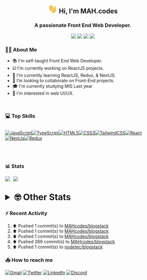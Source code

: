 <h2 align="center"><img src="./Hi.gif" width="30px" height="30px"> Hi, I'm MAH.codes</h2>

<h3 align="center">A passionate Front End Web Developer.</h3>

<div align="center">
  <a href="https://www.linux.org"><img src="https://img.shields.io/badge/OS-Linux-e06c75?style=for-the-badge&logoColor=7287fd&logo=linux&color=7287fd&labelColor=1E1E2E" /></a>
	<a href="https://archlinux.org"><img src="https://img.shields.io/badge/DISTRO-Arch-56b6c2?style=for-the-badge&logo=arch-linux&logoColor=7287fd&color=7287fd&labelColor=1E1E2E" /></a>
	<a href="https://dwm.suckless.org"><img src="https://img.shields.io/badge/WM-DWM-005577?style=for-the-badge&logo=dwm&color=7287fd&logoColor=7287fd&labelColor=1E1E2E" /></a>
	<a href="https://neovim.io"><img src="https://img.shields.io/badge/IDE-Neovim-98c379?style=for-the-badge&logo=neovim&color=7287fd&logoColor=7287fd&labelColor=1E1E2E" /></a>
</div>

### :man_technologist: About Me

- :books: I'm self-taught Front End Web Developer.
- :ballot_box_with_check: I'm currently working on ReactJS projects.
- :dart: I'm currently learning ReactJS, Redux, & NextJS.
- :eyes: I’m looking to collaborate on Front-End projects.
- :mortar_board: I'm currently studying MIS Last year
- :art: I'm interested in web UI/UX.

<br>

### :computer: Top Skills

<div style="display:flex;">

<a href="https://developer.mozilla.org/en-US/docs/Web/JavaScript" target="_blank" rel="noreferrer"><img
    src="https://raw.githubusercontent.com/danielcranney/readme-generator/main/public/icons/skills/javascript-colored.svg"
    width="36" height="36" alt="JavaScript" /></a><a href="https://www.typescriptlang.org/" target="_blank"
  rel="noreferrer"><img
    src="https://raw.githubusercontent.com/danielcranney/readme-generator/main/public/icons/skills/typescript-colored.svg"
    width="36" height="36" alt="TypeScript" /></a><a href="https://developer.mozilla.org/en-US/docs/Glossary/HTML5"
  target="_blank" rel="noreferrer"><img
    src="https://raw.githubusercontent.com/danielcranney/readme-generator/main/public/icons/skills/html5-colored.svg"
    width="36" height="36" alt="HTML5" /></a><a href="https://www.w3.org/TR/CSS/#css" target="_blank"
  rel="noreferrer"><img
    src="https://raw.githubusercontent.com/danielcranney/readme-generator/main/public/icons/skills/css3-colored.svg"
    width="36" height="36" alt="CSS3" /></a><a href="https://tailwindcss.com/" target="_blank" rel="noreferrer"><img
    src="https://raw.githubusercontent.com/danielcranney/readme-generator/main/public/icons/skills/tailwindcss-colored.svg"
    width="36" height="36" alt="TailwindCSS" /></a><a href="https://reactjs.org/" target="_blank" rel="noreferrer"><img
    src="https://raw.githubusercontent.com/danielcranney/readme-generator/main/public/icons/skills/react-colored.svg"
    width="36" height="36" alt="React" /></a><a href="https://nextjs.org/docs" target="_blank" rel="noreferrer"><img
    src="https://raw.githubusercontent.com/danielcranney/readme-generator/main/public/icons/skills/nextjs-colored.svg"
    width="36" height="36" alt="NextJs" /></a><a href="https://redux.js.org/" target="_blank" rel="noreferrer"><img
    src="https://raw.githubusercontent.com/danielcranney/readme-generator/main/public/icons/skills/redux-colored.svg"
    width="36" height="36" alt="Redux" /></a>

</div>

<br>
<br>

### :bar_chart: Stats

<img src="https://github-readme-stats.vercel.app/api?username=MAHcodes&show_icons=true&locale=en" width="49%" /><span style="display:inline-block;width:2%"></span><img src="https://github-readme-streak-stats.herokuapp.com/?user=MAHcodes&" width="49%" />

<br>

<details>
<summary style="font-size: 1.75rem; font-weight: bold;"><strong style="font-size: 1.75rem; font-weight: bold;"> 🤓 Other Stats </strong></summary>

<a href="https://www.github.com/mahcodes"><img src="https://komarev.com/ghpvc/?username=MAHcodes&style=for-the-badge" alt="MAHcodes github profile views" /></a>
<a href="https://wakatime.com/@44eeab2c-51f5-4574-a918-82e5b17d9c49"><img src="https://wakatime.com/badge/user/44eeab2c-51f5-4574-a918-82e5b17d9c49.svg?style=for-the-badge" alt="Total time coded since Jun 29 2022" /></a>

<!--START_SECTION:waka-->
![Lines of code](https://img.shields.io/badge/From%20Hello%20World%20I%27ve%20Written-843%20Thousand%20lines%20of%20code-blue)

**🐱 My GitHub Data** 

> 🏆 436 Contributions in the Year 2023
 > 
> 📦 341.7 kB Used in GitHub's Storage 
 > 
> 💼 Opted to Hire
 > 
> 📜 30 Public Repositories 
 > 
> 🔑 8 Private Repositories  
 > 
**I'm a Night 🦉** 

```text
🌞 Morning      176 commits       ███░░░░░░░░░░░░░░░░░░░░░░   14.24 % 
🌆 Daytime      286 commits       █████░░░░░░░░░░░░░░░░░░░░   23.14 % 
🌃 Evening      483 commits       █████████░░░░░░░░░░░░░░░░   39.08 % 
🌙 Night        291 commits       ██████░░░░░░░░░░░░░░░░░░░   23.54 % 

```
📅 **I'm Most Productive on Monday** 

```text
Monday         211 commits       ████░░░░░░░░░░░░░░░░░░░░░   17.07 % 
Tuesday        193 commits       ████░░░░░░░░░░░░░░░░░░░░░   15.61 % 
Wednesday      145 commits       ███░░░░░░░░░░░░░░░░░░░░░░   11.73 % 
Thursday       154 commits       ███░░░░░░░░░░░░░░░░░░░░░░   12.46 % 
Friday         153 commits       ███░░░░░░░░░░░░░░░░░░░░░░   12.38 % 
Saturday       193 commits       ████░░░░░░░░░░░░░░░░░░░░░   15.61 % 
Sunday         187 commits       ███░░░░░░░░░░░░░░░░░░░░░░   15.13 % 

```


📊 **This Week I Spent My Time On** 

```text
⌚︎ Time Zone: Asia/Beirut

💬 Programming Languages: 
TypeScript               6 hrs 59 mins       █████████████████░░░░░░░░   69.86 % 
Lua                      57 mins             ██░░░░░░░░░░░░░░░░░░░░░░░   09.64 % 
Go                       39 mins             █░░░░░░░░░░░░░░░░░░░░░░░░   06.56 % 
CSS                      30 mins             █░░░░░░░░░░░░░░░░░░░░░░░░   05.07 % 
Markdown                 28 mins             █░░░░░░░░░░░░░░░░░░░░░░░░   04.75 % 

🔥 Editors: 
Neovim                   10 hrs              █████████████████████████   100.00 % 

🐱‍💻 Projects: 
blogstack                6 hrs 49 mins       █████████████████░░░░░░░░   68.20 % 
dotfiles                 1 hr                ██░░░░░░░░░░░░░░░░░░░░░░░   10.05 % 
Unknown Project          43 mins             █░░░░░░░░░░░░░░░░░░░░░░░░   07.30 % 
lichess                  30 mins             █░░░░░░░░░░░░░░░░░░░░░░░░   05.02 % 
vimwiki                  23 mins             █░░░░░░░░░░░░░░░░░░░░░░░░   03.92 % 

💻 Operating System: 
Linux                    10 hrs              █████████████████████████   100.00 % 

```

**I Mostly Code in JavaScript** 

```text
JavaScript               14 repos            ████████████░░░░░░░░░░░░░   48.28 % 
Python                   3 repos             ██░░░░░░░░░░░░░░░░░░░░░░░   10.34 % 
TypeScript               3 repos             ██░░░░░░░░░░░░░░░░░░░░░░░   10.34 % 
HTML                     2 repos             █░░░░░░░░░░░░░░░░░░░░░░░░   06.90 % 
PHP                      2 repos             █░░░░░░░░░░░░░░░░░░░░░░░░   06.90 % 

```



 Last Updated on 21/02/2023 18:38:53 UTC
<!--END_SECTION:waka-->

</details>

### :zap: Recent Activity

<!--RECENT_ACTIVITY:start-->
1. ⬆️ Pushed 1 commit(s) to [MAHcodes/blogstack](https://github.com/MAHcodes/blogstack)<br>
2. ⬆️ Pushed 1 commit(s) to [MAHcodes/blogstack](https://github.com/MAHcodes/blogstack)<br>
3. ⬆️ Pushed 1 commit(s) to [MAHcodes/blogstack](https://github.com/MAHcodes/blogstack)<br>
4. ⬆️ Pushed 269 commit(s) to [MAHcodes/blogstack](https://github.com/MAHcodes/blogstack)<br>
5. ⬆️ Pushed 1 commit(s) to [nodetec/blogstack](https://github.com/nodetec/blogstack)<br>
<!--RECENT_ACTIVITY:end-->

### :inbox_tray: How to reach me

[![Gmail](https://img.shields.io/badge/Gmail-D14836?style=for-the-badge&logo=gmail&logoColor=white)](mailto:mahdotcodes@gmail.com)
[![Twitter](https://img.shields.io/badge/Twitter-1DA1F2?style=for-the-badge&logo=twitter&logoColor=white)](https://twitter.com/MAHcodes)
[![LinkedIn](https://img.shields.io/badge/LinkedIn-0077B5?style=for-the-badge&logo=linkedin&logoColor=white)](https://www.linkedin.com/in/mah-codes-66b0671b7/)
[![Discord](https://img.shields.io/badge/Discord-7289DA?style=for-the-badge&logo=discord&logoColor=white)](https://discord.com/users/404595695195258880)

